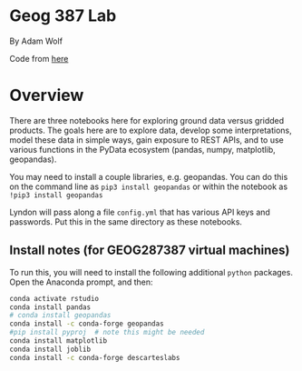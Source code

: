 # Geog 387 Lab
By Adam Wolf

Code from [here](https://github.com/wolfhelius/Clark_Geog387)

# Overview
There are three notebooks here for exploring ground data versus gridded products.  The goals here are to explore data, develop some interpretations, model these data in simple ways, gain exposure to REST APIs, and to use various functions in the PyData ecosystem (pandas, numpy, matplotlib, geopandas).  

You may need to install a couple libraries, e.g. geopandas.  You can do this on the command line as `pip3 install geopandas` or within the notebook as `!pip3 install geopandas`

Lyndon will pass along a file `config.yml` that has various API keys and passwords.  Put this in the same directory as these notebooks.

## Install notes (for GEOG287387 virtual machines)
To run this, you will need to install the following additional `python` packages. Open the Anaconda prompt, and then:

```bash
conda activate rstudio
conda install pandas
# conda install geopandas
conda install -c conda-forge geopandas
#pip install pyproj  # note this might be needed
conda install matplotlib
conda install joblib
conda install -c conda-forge descarteslabs
```



